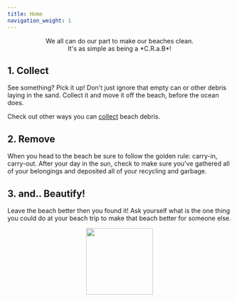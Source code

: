 ```yaml
---
title: Home
navigation_weight: 1
---
```


<center>
We all can do our part to make our beaches clean.
<br />
It's as simple as being a *C.R.a.B*!
</center>

## 1. Collect
See something? Pick it up! Don't just ignore that empty can or other debris laying in the sand. Collect it and move it off the beach, before the ocean does.

Check out other ways you can [collect](/collect) beach debris.

## 2. Remove
When you head to the beach be sure to follow the golden rule: carry-in, carry-out.  After your day in the sun, check to make sure you've gathered all of your belongings and deposited all of your recycling and garbage.

## 3. and.. Beautify!
Leave the beach better then you found it! Ask yourself what is the one thing you could do at your beach trip to make that beach better for someone else.

<center>
	<img src="https://upload.wikimedia.org/wikipedia/commons/0/0b/Caracangrejo.png" width="150px" />
</center>
